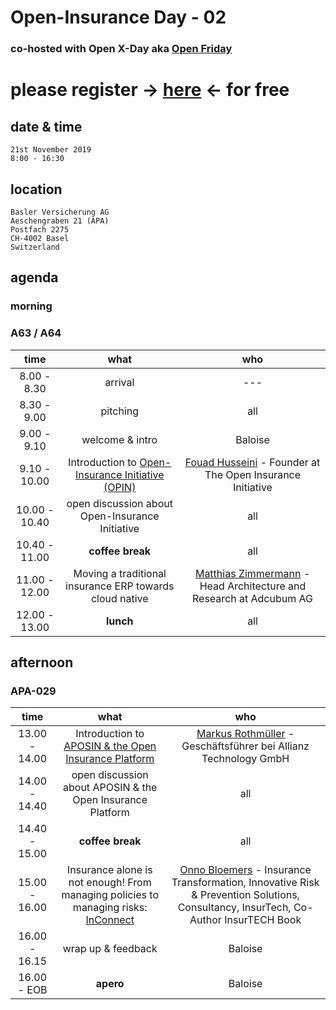 # Open-Insurance Day - 02

### co-hosted with Open X-Day aka [Open Friday](https://www.openfriday.org)

# please register → [here](https://www.eventbrite.com/e/71253502143/) ← for free

## date & time
``` 
21st November 2019
8:00 - 16:30 
```

## location
```
Basler Versicherung AG
Aeschengraben 21 (APA)
Postfach 2275
CH-4002 Basel
Switzerland
```

## agenda

### morning

### A63 / A64

|      time     |                       what                      |                                        who                                       |
|:-------------:|:-----------------------------------------------:|:--------------------------------------------------------------------------------:|
|  8.00 - 8.30  |                  arrival                        | ---                                                                              |
|  8.30 - 9.00  |                  pitching                       | all                                                                              |
|  9.00 - 9.10  |                 welcome & intro                 |         Baloise                                                                  |
|  9.10 - 10.00 | Introduction to [Open-Insurance Initiative (OPIN)](https://openinsurance.io)| [Fouad Husseini](https://www.linkedin.com/in/fouad-husseini-ba22a08/) - Founder at The Open Insurance Initiative |
|  10.00 - 10.40 |   open discussion about Open-Insurance Initiative |                                       all                                        |
|  10.40 - 11.00 |                 **coffee break**                |                                       all                                        |
|  11.00 - 12.00 | Moving a traditional insurance ERP towards cloud native  |  [Matthias Zimmermann](https://www.linkedin.com/in/matthias-zimmermann-00047430/) - Head Architecture and Research at Adcubum AG |
|  12.00 - 13.00 |                    **lunch**                    |                                       all                                        |

## afternoon

### APA-029

|      time     |                       what                      |                                        who                                       |
|:-------------:|:-----------------------------------------------:|:--------------------------------------------------------------------------------:|
| 13.00 - 14.00 | Introduction to [APOSIN & the Open Insurance Platform](https://aposin.org/about/) | [Markus Rothmüller](https://www.linkedin.com/in/markus-rothm%C3%BCller-458b1553/) - Geschäftsführer bei Allianz Technology GmbH |
| 14.00 - 14.40 | open discussion about APOSIN & the Open Insurance Platform |                                       all                                        |
| 14.40 - 15.00 |                 **coffee break**                |                                       all                                        |
| 15.00 - 16.00 | Insurance alone is not enough! From managing policies to managing risks: [InConnect](https://www.inconnect.io) | [Onno Bloemers](https://www.linkedin.com/in/onnobloemers/) - Insurance Transformation, Innovative Risk & Prevention Solutions, Consultancy, InsurTech, Co-Author InsurTECH Book |
| 16.00 - 16.15 |                wrap up & feedback               |                                      Baloise                                     |
|  16.00 - EOB  |                    **apero**                    |                                      Baloise                                     |
